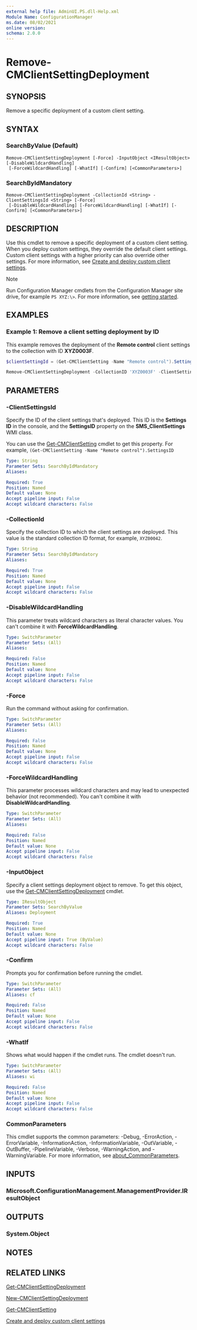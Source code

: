```yaml
---
external help file: AdminUI.PS.dll-Help.xml
Module Name: ConfigurationManager
ms.date: 08/02/2021
online version:
schema: 2.0.0
---
```


# Remove-CMClientSettingDeployment

## SYNOPSIS

Remove a specific deployment of a custom client setting.

## SYNTAX

### SearchByValue (Default)
```
Remove-CMClientSettingDeployment [-Force] -InputObject <IResultObject> [-DisableWildcardHandling]
 [-ForceWildcardHandling] [-WhatIf] [-Confirm] [<CommonParameters>]
```

### SearchByIdMandatory
```
Remove-CMClientSettingDeployment -CollectionId <String> -ClientSettingsId <String> [-Force]
 [-DisableWildcardHandling] [-ForceWildcardHandling] [-WhatIf] [-Confirm] [<CommonParameters>]
```

## DESCRIPTION

Use this cmdlet to remove a specific deployment of a custom client setting. When you deploy custom settings, they override the default client settings. Custom client settings with a higher priority can also override other settings. For more information, see [Create and deploy custom client settings](/mem/configmgr/core/clients/deploy/configure-client-settings#create-and-deploy-custom-client-settings).

> [!NOTE]
> Run Configuration Manager cmdlets from the Configuration Manager site drive, for example `PS XYZ:\>`. For more information, see [getting started](/powershell/sccm/overview).

## EXAMPLES

### Example 1: Remove a client setting deployment by ID

This example removes the deployment of the **Remote control** client settings to the collection with ID **XYZ0003F**.

```powershell
$clientSettingId = (Get-CMClientSetting -Name "Remote control").SettingsID

Remove-CMClientSettingDeployment -CollectionID 'XYZ0003F' -ClientSettingsID $clientSettingId
```

## PARAMETERS

### -ClientSettingsId

Specify the ID of the client settings that's deployed. This ID is the **Settings ID** in the console, and the **SettingsID** property on the **SMS_ClientSettings** WMI class.

You can use the [Get-CMClientSetting](Get-CMClientSetting.md) cmdlet to get this property. For example, `(Get-CMClientSetting -Name "Remote control").SettingsID`

```yaml
Type: String
Parameter Sets: SearchByIdMandatory
Aliases:

Required: True
Position: Named
Default value: None
Accept pipeline input: False
Accept wildcard characters: False
```

### -CollectionId

Specify the collection ID to which the client settings are deployed. This value is the standard collection ID format, for example, `XYZ00042`.

```yaml
Type: String
Parameter Sets: SearchByIdMandatory
Aliases:

Required: True
Position: Named
Default value: None
Accept pipeline input: False
Accept wildcard characters: False
```

### -DisableWildcardHandling

This parameter treats wildcard characters as literal character values. You can't combine it with **ForceWildcardHandling**.

```yaml
Type: SwitchParameter
Parameter Sets: (All)
Aliases:

Required: False
Position: Named
Default value: None
Accept pipeline input: False
Accept wildcard characters: False
```

### -Force

Run the command without asking for confirmation.

```yaml
Type: SwitchParameter
Parameter Sets: (All)
Aliases:

Required: False
Position: Named
Default value: None
Accept pipeline input: False
Accept wildcard characters: False
```

### -ForceWildcardHandling

This parameter processes wildcard characters and may lead to unexpected behavior (not recommended). You can't combine it with **DisableWildcardHandling**.

```yaml
Type: SwitchParameter
Parameter Sets: (All)
Aliases:

Required: False
Position: Named
Default value: None
Accept pipeline input: False
Accept wildcard characters: False
```

### -InputObject

Specify a client settings deployment object to remove. To get this object, use the [Get-CMClientSettingDeployment](Get-CMClientSettingDeployment.md) cmdlet.

```yaml
Type: IResultObject
Parameter Sets: SearchByValue
Aliases: Deployment

Required: True
Position: Named
Default value: None
Accept pipeline input: True (ByValue)
Accept wildcard characters: False
```

### -Confirm
Prompts you for confirmation before running the cmdlet.

```yaml
Type: SwitchParameter
Parameter Sets: (All)
Aliases: cf

Required: False
Position: Named
Default value: None
Accept pipeline input: False
Accept wildcard characters: False
```

### -WhatIf
Shows what would happen if the cmdlet runs. The cmdlet doesn't run.

```yaml
Type: SwitchParameter
Parameter Sets: (All)
Aliases: wi

Required: False
Position: Named
Default value: None
Accept pipeline input: False
Accept wildcard characters: False
```

### CommonParameters
This cmdlet supports the common parameters: -Debug, -ErrorAction, -ErrorVariable, -InformationAction, -InformationVariable, -OutVariable, -OutBuffer, -PipelineVariable, -Verbose, -WarningAction, and -WarningVariable. For more information, see [about_CommonParameters](http://go.microsoft.com/fwlink/?LinkID=113216).

## INPUTS

### Microsoft.ConfigurationManagement.ManagementProvider.IResultObject
## OUTPUTS

### System.Object
## NOTES

## RELATED LINKS

[Get-CMClientSettingDeployment](Get-CMClientSettingDeployment.md)

[New-CMClientSettingDeployment](New-CMClientSettingDeployment.md)

[Get-CMClientSetting](Get-CMClientSetting.md)

[Create and deploy custom client settings](/mem/configmgr/core/clients/deploy/configure-client-settings#create-and-deploy-custom-client-settings)
